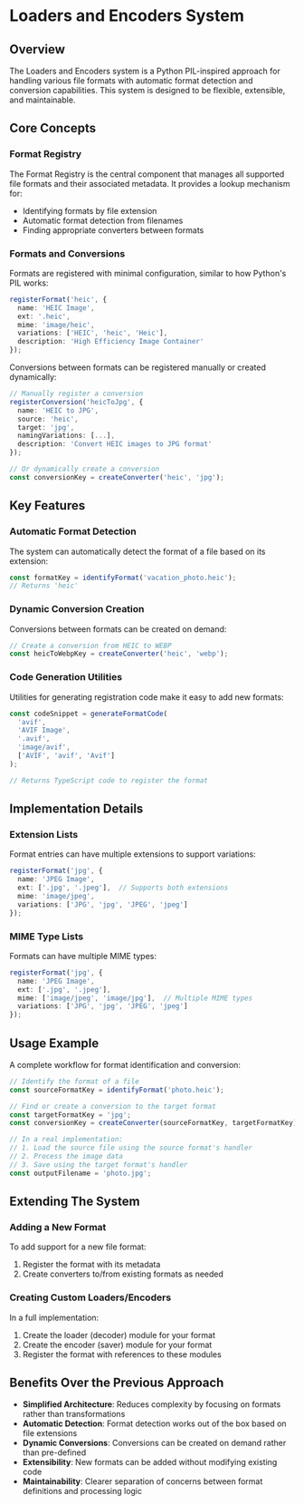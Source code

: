 # Loaders and Encoders System

## Overview

The Loaders and Encoders system is a Python PIL-inspired approach for handling various file formats with automatic format detection and conversion capabilities. This system is designed to be flexible, extensible, and maintainable.

## Core Concepts

### Format Registry

The Format Registry is the central component that manages all supported file formats and their associated metadata. It provides a lookup mechanism for:

- Identifying formats by file extension
- Automatic format detection from filenames
- Finding appropriate converters between formats

### Formats and Conversions

Formats are registered with minimal configuration, similar to how Python's PIL works:

```typescript
registerFormat('heic', {
  name: 'HEIC Image',
  ext: '.heic',
  mime: 'image/heic',
  variations: ['HEIC', 'heic', 'Heic'],
  description: 'High Efficiency Image Container'
});
```

Conversions between formats can be registered manually or created dynamically:

```typescript
// Manually register a conversion
registerConversion('heicToJpg', {
  name: 'HEIC to JPG',
  source: 'heic',
  target: 'jpg',
  namingVariations: [...],
  description: 'Convert HEIC images to JPG format'
});

// Or dynamically create a conversion
const conversionKey = createConverter('heic', 'jpg');
```

## Key Features

### Automatic Format Detection

The system can automatically detect the format of a file based on its extension:

```typescript
const formatKey = identifyFormat('vacation_photo.heic');
// Returns 'heic'
```

### Dynamic Conversion Creation

Conversions between formats can be created on demand:

```typescript
// Create a conversion from HEIC to WEBP
const heicToWebpKey = createConverter('heic', 'webp');
```

### Code Generation Utilities

Utilities for generating registration code make it easy to add new formats:

```typescript
const codeSnippet = generateFormatCode(
  'avif',
  'AVIF Image',
  '.avif',
  'image/avif',
  ['AVIF', 'avif', 'Avif']
);

// Returns TypeScript code to register the format
```

## Implementation Details

### Extension Lists

Format entries can have multiple extensions to support variations:

```typescript
registerFormat('jpg', {
  name: 'JPEG Image',
  ext: ['.jpg', '.jpeg'],  // Supports both extensions
  mime: 'image/jpeg',
  variations: ['JPG', 'jpg', 'JPEG', 'jpeg']
});
```

### MIME Type Lists

Formats can have multiple MIME types:

```typescript
registerFormat('jpg', {
  name: 'JPEG Image',
  ext: ['.jpg', '.jpeg'],
  mime: ['image/jpeg', 'image/jpg'],  // Multiple MIME types
  variations: ['JPG', 'jpg', 'JPEG', 'jpeg']
});
```

## Usage Example

A complete workflow for format identification and conversion:

```typescript
// Identify the format of a file
const sourceFormatKey = identifyFormat('photo.heic');

// Find or create a conversion to the target format
const targetFormatKey = 'jpg';
const conversionKey = createConverter(sourceFormatKey, targetFormatKey);

// In a real implementation:
// 1. Load the source file using the source format's handler
// 2. Process the image data
// 3. Save using the target format's handler
const outputFilename = 'photo.jpg';
```

## Extending The System

### Adding a New Format

To add support for a new file format:

1. Register the format with its metadata
2. Create converters to/from existing formats as needed

### Creating Custom Loaders/Encoders

In a full implementation:

1. Create the loader (decoder) module for your format
2. Create the encoder (saver) module for your format
3. Register the format with references to these modules

## Benefits Over the Previous Approach

- **Simplified Architecture**: Reduces complexity by focusing on formats rather than transformations
- **Automatic Detection**: Format detection works out of the box based on file extensions
- **Dynamic Conversions**: Conversions can be created on demand rather than pre-defined
- **Extensibility**: New formats can be added without modifying existing code
- **Maintainability**: Clearer separation of concerns between format definitions and processing logic
